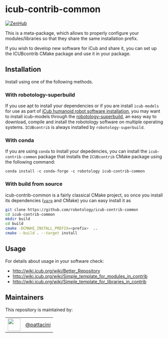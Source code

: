 icub-contrib-common
===================

[![ZenHub](https://img.shields.io/badge/Shipping_faster_with-ZenHub-435198.svg)](https://zenhub.com)

This is a meta-package, which allows to properly configure your
modules/libraries so that they share the same installation prefix.

If you wish to develop new software for iCub and share it, you can set
up the ICUBcontrib CMake package and use it in your package.

## Installation

Install using one of the following methods.

### With robotology-superbuild

If you use apt to install your dependencies or if you are install `icub-models` for use as part of [iCub humanoid robot software installation](https://icub-tech-iit.github.io/documentation/sw_installation/), you may want to install icub-models through the [robotology-superbuild](https://github.com/robotology/robotology-superbuild), an easy way to download, compile and install the robotology software on multiple operating systems. `ICUBcontrib` is always installed by `robotology-superbuild`.

### With conda

If you are using `conda` to install your depedencies, you can install the `icub-contrib-common` package
that installs the `ICUBcontrib` CMake package using the following command:

~~~
conda install -c conda-forge -c robotology icub-contrib-common
~~~

### With build from source

icub-contrib-common is a fairly classical CMake project, so once you install its dependencies ([`yarp`](https://github.com/robotology/yarp) and CMake) you can easy install it as

```sh
git clone https://github.com/robotology/icub-contrib-common
cd icub-contrib-common
mkdir build
cd build
cmake -DCMAKE_INSTALL_PREFIX=<prefix>  ..
cmake --build . --target install
```

## Usage 
For details about usage in your software check:

 * http://wiki.icub.org/wiki/Better_Repository
 * http://wiki.icub.org/wiki/Simple_template_for_modules_in_contrib
 * http://wiki.icub.org/wiki/Simple_template_for_libraries_in_contrib

## Maintainers
This repository is maintained by:

| | |
|:---:|:---:|
| [<img src="https://github.com/pattacini.png" width="40">](https://github.com/pattacini) | [@pattacini](https://github.com/pattacini) |

